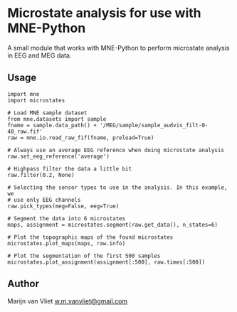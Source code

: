 # Microstate analysis for use with MNE-Python

A small module that works with MNE-Python to perform microstate analysis in EEG
and MEG data.

## Usage

    import mne
    import microstates

    # Load MNE sample dataset
    from mne.datasets import sample
    fname = sample.data_path() + '/MEG/sample/sample_audvis_filt-0-40_raw.fif'
    raw = mne.io.read_raw_fif(fname, preload=True)

    # Always use an average EEG reference when doing microstate analysis
    raw.set_eeg_reference('average')

    # Highpass filter the data a little bit
    raw.filter(0.2, None)

    # Selecting the sensor types to use in the analysis. In this example, we
    # use only EEG channels
    raw.pick_types(meg=False, eeg=True)

    # Segment the data into 6 microstates
    maps, assignment = microstates.segment(raw.get_data(), n_states=6)

    # Plot the topographic maps of the found microstates
    microstates.plot_maps(maps, raw.info)

    # Plot the segmentation of the first 500 samples
    microstates.plot_assignment(assignment[:500], raw.times[:500])

## Author
Marijn van Vliet <w.m.vanvliet@gmail.com>
